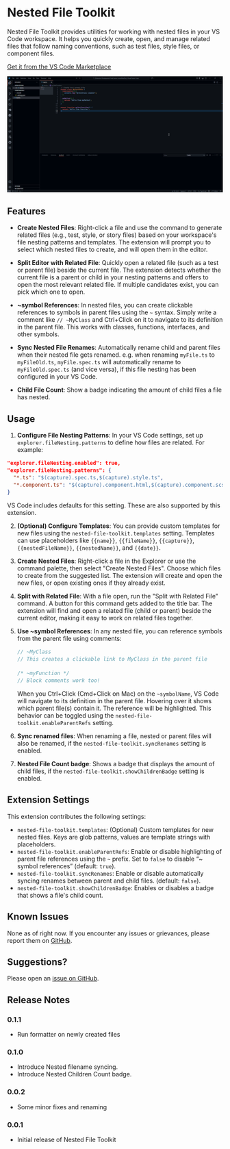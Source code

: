 # Nested File Toolkit

Nested File Toolkit provides utilities for working with nested files in your VS Code workspace. It helps you quickly create, open, and manage related files that follow naming conventions, such as test files, style files, or component files.

[Get it from the VS Code Marketplace](https://marketplace.visualstudio.com/items?itemName=Naamloos.nested-file-toolkit)

![Demo Gif](./demo.gif)

## Features

- **Create Nested Files**: Right-click a file and use the command to generate related files (e.g., test, style, or story files) based on your workspace's file nesting patterns and templates. The extension will prompt you to select which nested files to create, and will open them in the editor.

- **Split Editor with Related File**: Quickly open a related file (such as a test or parent file) beside the current file. The extension detects whether the current file is a parent or child in your nesting patterns and offers to open the most relevant related file. If multiple candidates exist, you can pick which one to open.

- **~symbol References**: In nested files, you can create clickable references to symbols in parent files using the `~` syntax. Simply write a comment like `// ~MyClass` and Ctrl+Click on it to navigate to its definition in the parent file. This works with classes, functions, interfaces, and other symbols.

- **Sync Nested File Renames**: Automatically rename child and parent files when their nested file gets renamed. e.g. when renaming `myFile.ts` to `myFileOld.ts`, `myFile.spec.ts` will automatically rename to `myFileOld.spec.ts` (and vice versa), if this file nesting has been configured in your VS Code.

- **Child File Count**: Show a badge indicating the amount of child files a file has nested.

## Usage

1. **Configure File Nesting Patterns**: In your VS Code settings, set up `explorer.fileNesting.patterns` to define how files are related. For example:

```json
"explorer.fileNesting.enabled": true,
"explorer.fileNesting.patterns": {
  "*.ts": "$(capture).spec.ts,$(capture).style.ts",
  "*.component.ts": "$(capture).component.html,$(capture).component.scss"
}
```
VS Code includes defaults for this setting. These are also supported by this extension.

2. **(Optional) Configure Templates**: You can provide custom templates for new files using the `nested-file-toolkit.templates` setting. Templates can use placeholders like `{{name}}`, `{{fileName}}`, `{{capture}}`, `{{nestedFileName}}`, `{{nestedName}}`, and `{{date}}`.

3. **Create Nested Files**: Right-click a file in the Explorer or use the command palette, then select "Create Nested Files". Choose which files to create from the suggested list. The extension will create and open the new files, or open existing ones if they already exist.

4. **Split with Related File**: With a file open, run the "Split with Related File" command. A button for this command gets added to the title bar. The extension will find and open a related file (child or parent) beside the current editor, making it easy to work on related files together.

5. **Use ~symbol References**: In any nested file, you can reference symbols from the parent file using comments:
   ```typescript
   // ~MyClass
   // This creates a clickable link to MyClass in the parent file
   
   /* ~myFunction */
   // Block comments work too!
   ```
   When you Ctrl+Click (Cmd+Click on Mac) on the `~symbolName`, VS Code will navigate to its definition in the parent file. Hovering over it shows which parent file(s) contain it. The reference will be highlighted. This behavior can be toggled using the `nested-file-toolkit.enableParentRefs` setting.

6. **Sync renamed files**: When renaming a file, nested or parent files will also be renamed, if the `nested-file-toolkit.syncRenames` setting is enabled.

7. **Nested File Count badge**: Shows a badge that displays the amount of child files, if the `nested-file-toolkit.showChildrenBadge` setting is enabled.

## Extension Settings

This extension contributes the following settings:
- `nested-file-toolkit.templates`: (Optional) Custom templates for new nested files. Keys are glob patterns, values are template strings with placeholders.
- `nested-file-toolkit.enableParentRefs`: Enable or disable highlighting of parent file references using the `~` prefix. Set to `false` to disable “~ symbol references” (default: `true`).
- `nested-file-toolkit.syncRenames`: Enable or disable automatically syncing renames between parent and child files. (default: `false`).
- `nested-file-toolkit.showChildrenBadge`: Enables or disables a badge that shows a file's child count.

## Known Issues

None as of right now. If you encounter any issues or grievances, please report them on [GitHub](https://github.com/Naamloos/nested_file_toolkit/issues).

## Suggestions?

Please open an [issue on GitHub](https://github.com/Naamloos/nested_file_toolkit/issues).

## Release Notes

### 0.1.1

- Run formatter on newly created files

### 0.1.0

- Introduce Nested filename syncing.
- Introduce Nested Children Count badge.

### 0.0.2

- Some minor fixes and renaming

### 0.0.1

- Initial release of Nested File Toolkit
